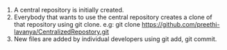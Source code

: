 1. A central repository is initially created.
2. Everybody that wants to use the central repository creates a clone of that repository using git clone.
   e.g: git clone https://github.com/preethi-lavanya/CentralizedRepostory.git
3. New files are added by individual developers using git add, git commit.
